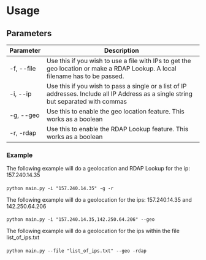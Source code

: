 # Usage

## Parameters

|Parameter|Description|
|---------|-----------|
|-f, --file|Use this if you wish to use a file with IPs to get the geo location or make a RDAP Lookup. A local filename has to be passed. |
|-i, --ip|Use this if you wish to pass a single or a list of IP addresses. Include all IP Address as a single string but separated with commas|
|-g, --geo| Use this to enable the geo location feature. This works as a boolean|
|-r, -rdap| Use this to enable the RDAP Lookup feature. This works as a boolean|

### Example
The following example will do a geolocation and RDAP Lookup for the ip: 157.240.14.35 
####
`python main.py -i "157.240.14.35" -g -r`

The following example will do a geolocation for the ips: 157.240.14.35 and 142.250.64.206
####
`python main.py -i "157.240.14.35,142.250.64.206" --geo`

The following example will do a geolocation for the ips within the file list_of_ips.txt
####
`python main.py --file "list_of_ips.txt" --geo -rdap`